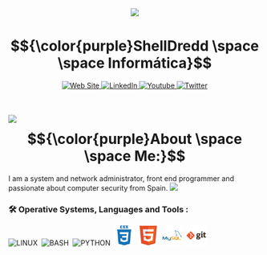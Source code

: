 
<div id="header" align="center">
  <img src="https://i.giphy.com/media/weJbWNRpb4V7z6PKrq/giphy.webp" width="150"/>
</div>

# $${\color{purple}ShellDredd \space \space Informática}$$

<div id="badges" align="center">
  <a href="https://shelldredd.github.io/">
    <img src="https://img.shields.io/badge/website-000000?style=for-the-badge&logo=About.me&logoColor=white" target="_blank" alt="Web Site"/>
  </a>
  <a href="https://www.linkedin.com/in/alexandre-varela-sysadmin">
    <img src="https://img.shields.io/badge/LinkedIn-blue?style=for-the-badge&logo=linkedin&logoColor=white" target="_blank" alt="LinkedIn"/>
  </a>
  <a href="https://www.youtube.com/channel/UCV_nyB99w6s3tNTSK6aRI9Q">
    <img src="https://img.shields.io/badge/YouTube-red?style=for-the-badge&logo=youtube&logoColor=white" target="_blank" alt="Youtube"/>
  </a>
  <a href="https://twitter.com/ShellDredd">
    <img src="https://img.shields.io/badge/Twitter-blue?style=for-the-badge&logo=twitter&logoColor=white" target="_blank" alt="Twitter"/>
  </a>
</div>


# <img src="https://i.giphy.com/media/3iyKHMIKg5VWG6qHUm/giphy.webp" width="100"> $${\color{purple}About \space \space Me:}$$
I am a system and network administrator, front end programmer and passionate about computer security  from Spain. <img src="https://i.giphy.com/media/H1pZ9SH1vGVNxixndH/giphy.webp" width="30">



### :hammer_and_wrench: Operative Systems, Languages and Tools :
<div>
  <img src="https://cdn-icons-png.flaticon.com/512/6124/6124995.png"  title="LINUX" alt="LINUX" width="40" height="40"/>&nbsp;
  <img src="https://cdn-icons-png.flaticon.com/512/919/919837.png"  title="BASH" alt="BASH" width="40" height="40"/>&nbsp;
  <img src="https://cdn-icons-png.flaticon.com/512/2570/2570575.png"  title="PYTHON" alt="PYTHON" width="40" height="40"/>&nbsp;
  <img src="https://github.com/devicons/devicon/blob/master/icons/css3/css3-plain-wordmark.svg"  title="CSS3" alt="CSS" width="40" height="40"/>&nbsp;
  <img src="https://github.com/devicons/devicon/blob/master/icons/html5/html5-original.svg" title="HTML5" alt="HTML" width="40" height="40"/>&nbsp;
  <img src="https://github.com/devicons/devicon/blob/master/icons/mysql/mysql-original-wordmark.svg" title="MySQL"  alt="MySQL" width="40" height="40"/>&nbsp;
  <img src="https://github.com/devicons/devicon/blob/master/icons/git/git-original-wordmark.svg" title="Git" **alt="Git" width="40" height="40"/>

</div>
